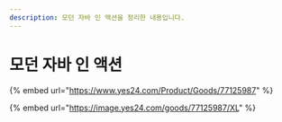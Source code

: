 ```yaml
---
description: 모던 자바 인 액션을 정리한 내용입니다.
---
```


# 모던 자바 인 액션

{% embed url="https://www.yes24.com/Product/Goods/77125987" %}

{% embed url="https://image.yes24.com/goods/77125987/XL" %}
